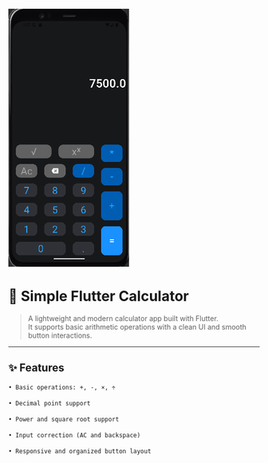 ![img_1.png](img_1.png)
# 🔢 Simple Flutter Calculator

> A lightweight and modern calculator app built with Flutter.  
> It supports basic arithmetic operations with a clean UI and smooth button interactions.

---

## ✨ Features

```text
• Basic operations: +, -, ×, ÷

• Decimal point support

• Power and square root support

• Input correction (AC and backspace)

• Responsive and organized button layout
```






